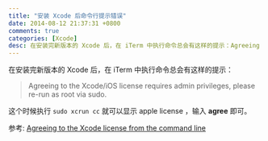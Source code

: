 ```yaml
---
title: "安装 Xcode 后命令行提示错误"
date: 2014-08-12 21:37:31 +0800
comments: true
categories: [Xcode]
desc: 在安装完新版本的 Xcode 后，在 iTerm 中执行命令总会有这样的提示：Agreeing to the Xcode/iOS license requires admin privileges, please re-run as root via sudo.
---
```


在安装完新版本的 Xcode 后，在 iTerm 中执行命令总会有这样的提示：

> Agreeing to the Xcode/iOS license requires admin privileges, please re-run as root via sudo.

这个时候执行 ``sudo xcrun cc`` 就可以显示 apple license ，输入 **agree** 即可。

参考: [Agreeing to the Xcode license from the command line][1]

[1]: http://blog.tomhennigan.co.uk/post/62238548037/agreeing-to-the-xcode-license-from-the-command-line